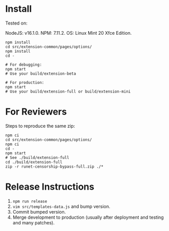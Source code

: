 # Install

Tested on:

NodeJS: v16.1.0.
NPM: 7.11.2.
OS: Linux Mint 20 Xfce Edition.

```
npm install
cd src/extension-common/pages/options/
npm install
cd -

# For debugging:
npm start
# Use your build/extension-beta

# For production:
npm start
# Use your build/extension-full or build/extension-mini
```

# For Reviewers

Steps to reproduce the same zip:
```
npm ci
cd src/extension-common/pages/options/
npm ci
cd -
npm start
# See ./build/extension-full
cd ./build/extension-full
zip -r runet-censorship-bypass-full.zip ./*
```

# Release Instructions

1. `npm run release`
2. `vim src/templates-data.js` and bump version.
3. Commit bumped version.
4. Merge development to production (usually after deployment and testing and many patches).
